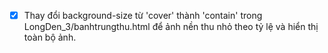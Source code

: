- [x] Thay đổi background-size từ 'cover' thành 'contain' trong LongDen_3/banhtrungthu.html để ảnh nền thu nhỏ theo tỷ lệ và hiển thị toàn bộ ảnh.
